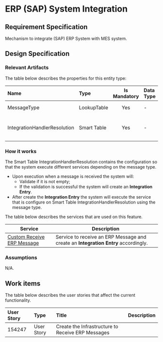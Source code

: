 # ERP (SAP) System Integration

## Requirement Specification
Mechanism to integrate (SAP) ERP System with MES system.

## Design Specification

### Relevant Artifacts
The table below describes the properties for this entity type:

Name                            | Type        | Is Mandatory | Data Type      | Description 
:------------------------------ | :---------- | :----------: | :------------- | :-----------------------
MessageType                     | LookupTable |      Yes     |       -        | Type of the Integration         
IntegrationHandlerResolution    | Smart Table |      Yes     |       -        | Used to resolve the integration handler

### How it works

The Smart Table IntegrationHandlerResolution contains the configuration so that the system execute different services depending on the message type.

* Upon execution when a message is received the system will:
  * Validate if it is not empty;
  * If the validation is successful the system will create an **Integration Entry**.
* After create the **Integration Entry** the system will execute the service that is configure on Smart Table IntegrationHandlerResolution using the message type.

The table below describes the services that are used on this feature.

| Service                                                                                           | Description                                                                           |
| ------------------------------------------------------------------------------------------------- | ------------------------------------------------------------------------------------- |
| [Custom Receive ERP Message](/AMSOsram/techspec>artifacts>services>CustomReceiveERPMessage)       | Service to receive an ERP Message and create an **Integration Entry** accordingly.    |

### Assumptions
N/A.

## Work items

The table below describes the user stories that affect the current functionality.

User Story | Type       | Title                                             | Description
:--------- | :--------- | :------------------------------------------------ | :----------
154247     | User Story | Create the Infrastructure to Receive ERP Messages |